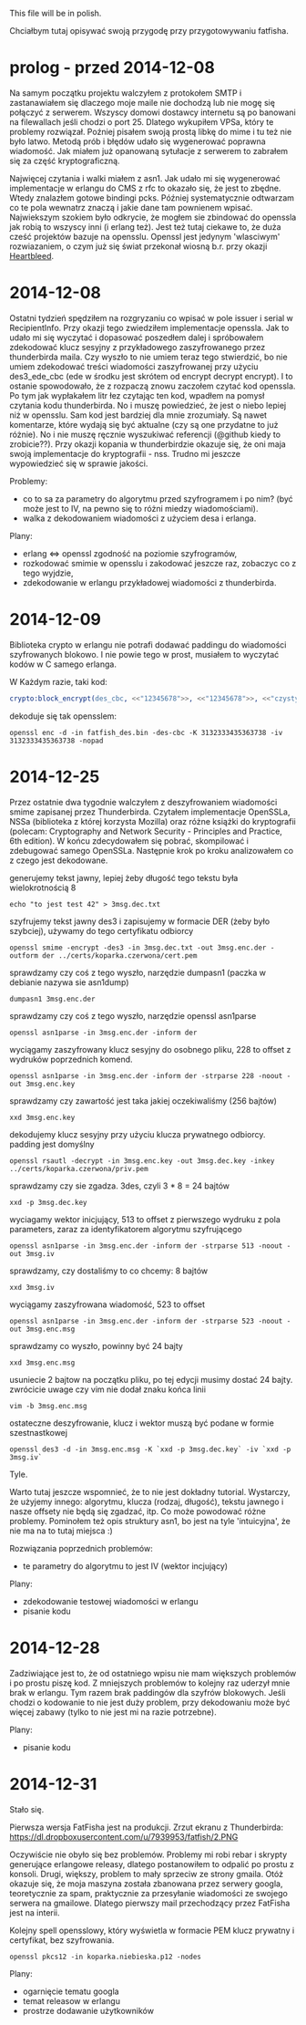 This file will be in polish.

Chciałbym tutaj opisywać swoją przygodę przy przygotowywaniu fatfisha.

prolog - przed 2014-12-08
===========================
Na samym początku projektu walczyłem z protokołem SMTP i zastanawiałem się dlaczego moje maile nie dochodzą lub nie mogę się połączyć z serwerem. Wszyscy domowi dostawcy internetu są po banowani na filewallach jeśli chodzi o port 25. Dlatego wykupiłem VPSa, który te problemy rozwiązał. Poźniej pisałem swoją prostą libkę do mime i tu też nie było latwo. Metodą prób i błędów udało się wygenerować poprawna wiadomość. Jak miałem już opanowaną sytułacje z serwerem to zabrałem się za część kryptograficzną. 

Najwięcej czytania i walki miałem z asn1. Jak udało mi się wygenerować implementacje w erlangu do CMS z rfc to okazało się, że jest to zbędne. Wtedy znalazłem gotowe bindingi pcks. Później systematycznie odtwarzam co te pola wewnatrz znaczą i jakie dane tam pownienem wpisać.
Najwiekszym szokiem było odkrycie, że mogłem sie zbindować do openssla jak robią to wszyscy inni (i erlang też).
Jest też tutaj ciekawe to, że duża cześć projektów bazuje na opensslu. Openssl jest jedynym 'wlasciwym' rozwiazaniem, o czym już się świat przekonał wiosną b.r. przy okazji [Heartbleed](https://en.wikipedia.org/wiki/Heartbleed).


2014-12-08
===========================
Ostatni tydzień spędziłem na rozgryzaniu co wpisać w pole issuer i serial w RecipientInfo. Przy okazji tego zwiedziłem implementacje openssla. 
Jak to udało mi się wyczytać i dopasować poszedłem dalej i spróbowałem zdekodować klucz sesyjny z przykładowego zaszyfrowanego przez thunderbirda maila. Czy wyszło to nie umiem teraz tego stwierdzić, bo nie umiem zdekodować treści wiadomości zaszyfrowanej przy użyciu des3_ede_cbc (ede w środku jest skrótem od encrypt decrypt encrypt). I to ostanie spowodowało, że z rozpaczą znowu zaczołem czytać kod openssla. Po tym jak wypłakałem litr łez czytając ten kod, wpadłem na pomysł czytania kodu thunderbirda. No i muszę powiedzieć, że jest o niebo lepiej niż w opensslu. Sam kod jest bardziej dla mnie zrozumiały. Są nawet komentarze, które wydają się być aktualne (czy są one przydatne to już różnie). No i nie muszę ręcznie wyszukiwać referencji (@github kiedy to zrobicie??). 
Przy okazji kopania w thunderbirdzie okazuje się, że oni maja swoją implementacje do kryptografii - nss. Trudno mi jeszcze wypowiedzieć się w sprawie jakości.

Problemy:
- co to sa za parametry do algorytmu przed szyfrogramem i po nim? (być może jest to IV, na pewno się to różni miedzy wiadomościami).
- walka z dekodowaniem wiadomości z użyciem desa i erlanga.

Plany:
- erlang <=> openssl zgodność na poziomie szyfrogramów,
- rozkodować smimie w opensslu i zakodować jeszcze raz, zobaczyc co z tego wyjdzie,
- zdekodowanie w erlangu przykładowej wiadomości z thunderbirda.


2014-12-09
===========================
Biblioteka crypto w erlangu nie potrafi dodawać paddingu do wiadomości szyfrowanych blokowo. I nie powie tego w prost, musiałem to wyczytać kodów w C samego erlanga.

W Każdym razie, taki kod:

```erlang
crypto:block_encrypt(des_cbc, <<"12345678">>, <<"12345678">>, <<"czysty tekst\n16\n">>).
```

dekoduje się tak opensslem:

```
openssl enc -d -in fatfish_des.bin -des-cbc -K 3132333435363738 -iv 3132333435363738 -nopad
```


2014-12-25
===========================
Przez ostatnie dwa tygodnie walczyłem z deszyfrowaniem wiadomości smime zapisanej przez Thunderbirda. Czytałem implementacje OpenSSLa, NSSa (biblioteka z której korzysta Mozilla) oraz różne książki do kryptografii (polecam: Cryptography and Network Security - Principles and Practice, 6th edition). W końcu zdecydowałem się pobrać, skompilować i zdebugować samego OpenSSLa. Następnie krok po kroku analizowałem co z czego jest dekodowane. 


generujemy tekst jawny, lepiej żeby długość tego tekstu była wielokrotnością 8
```
echo "to jest test 42" > 3msg.dec.txt
```

szyfrujemy tekst jawny des3 i zapisujemy w formacie DER (żeby było szybciej), używamy do tego certyfikatu odbiorcy
```
openssl smime -encrypt -des3 -in 3msg.dec.txt -out 3msg.enc.der -outform der ../certs/koparka.czerwona/cert.pem
```

sprawdzamy czy coś z tego wyszło, narzędzie dumpasn1 (paczka w debianie nazywa sie asn1dump)
```
dumpasn1 3msg.enc.der
```

sprawdzamy czy coś z tego wyszło, narzędzie openssl asn1parse
```
openssl asn1parse -in 3msg.enc.der -inform der
```

wyciągamy zaszyfrowany klucz sesyjny do osobnego pliku, 228 to offset z wydruków poprzednich komend. 
```
openssl asn1parse -in 3msg.enc.der -inform der -strparse 228 -noout -out 3msg.enc.key
```

sprawdzamy czy zawartość jest taka jakiej oczekiwaliśmy (256 bajtów)
```
xxd 3msg.enc.key
```

dekodujemy klucz sesyjny przy użyciu klucza prywatnego odbiorcy. padding jest domyślny
```
openssl rsautl -decrypt -in 3msg.enc.key -out 3msg.dec.key -inkey ../certs/koparka.czerwona/priv.pem
```

sprawdzamy czy sie zgadza. 3des, czyli 3 * 8 = 24 bajtów 
```
xxd -p 3msg.dec.key
```

wyciagamy wektor inicjujący, 513 to offset z pierwszego wydruku z pola parameters, zaraz za identyfikatorem algorytmu szyfrującego
```
openssl asn1parse -in 3msg.enc.der -inform der -strparse 513 -noout -out 3msg.iv
```
sprawdzamy, czy dostaliśmy to co chcemy: 8 bajtów
```
xxd 3msg.iv
```

wyciągamy zaszyfrowana wiadomość, 523 to offset
```
openssl asn1parse -in 3msg.enc.der -inform der -strparse 523 -noout -out 3msg.enc.msg
```

sprawdzamy co wyszło, powinny być 24 bajty
```
xxd 3msg.enc.msg
```

usuniecie 2 bajtow na początku pliku, po tej edycji musimy dostać 24 bajty. zwrócicie uwage czy vim nie dodał znaku końca linii
```
vim -b 3msg.enc.msg
```

ostateczne deszyfrowanie, klucz i wektor muszą być podane w formie szestnastkowej
```
openssl des3 -d -in 3msg.enc.msg -K `xxd -p 3msg.dec.key` -iv `xxd -p 3msg.iv`
```

Tyle.

Warto tutaj jeszcze wspomnieć, że to nie jest dokładny tutorial. Wystarczy, że użyjemy innego: algorytmu, klucza (rodzaj, długość), tekstu jawnego i nasze offsety nie będą się zgadzać, itp. Co może powodować różne problemy. Pominołem też opis struktury asn1, bo jest na tyle 'intuicyjna', że nie ma na to tutaj miejsca :)


Rozwiązania poprzednich problemów:
- te parametry do algorytmu to jest IV (wektor incjujący)

Plany:
- zdekodowanie testowej wiadomości w erlangu
- pisanie kodu


2014-12-28
===========

Zadziwiające jest to, że od ostatniego wpisu nie mam większych problemów i po prostu piszę kod.
Z mniejszych problemów to kolejny raz uderzył mnie brak w erlangu. Tym razem brak paddingów dla szyfrów blokowych. Jeśli chodzi o kodowanie to nie jest duży problem, przy dekodowaniu może być więcej zabawy (tylko to nie jest mi na razie potrzebne).

Plany:
- pisanie kodu

2014-12-31
==========

Stało się.

Pierwsza wersja FatFisha jest na produkcji. Zrzut ekranu z Thunderbirda: https://dl.dropboxusercontent.com/u/7939953/fatfish/2.PNG

Oczywiście nie obyło się bez problemów. Problemy mi robi rebar i skrypty generujące erlangowe releasy, dlatego postanowiłem to odpalić po prostu z konsoli. 
Drugi, większy, problem to mały sprzeciw ze strony gmaila. Otóż okazuje się, że moja maszyna została zbanowana przez serwery googla, teoretycznie za spam, praktycznie za przesyłanie wiadomości ze swojego serwera na gmailowe. Dlatego pierwszy mail przechodzący przez FatFisha jest na interii. 

Kolejny spell opensslowy, który wyświetla w formacie PEM klucz prywatny i certyfikat, bez szyfrowania.
```
openssl pkcs12 -in koparka.niebieska.p12 -nodes
```

Plany:
- ogarnięcie tematu googla
- temat releasow w erlangu
- prostrze dodawanie użytkowników 

